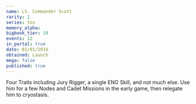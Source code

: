 ```yaml
---
name: Lt. Commander Scott
rarity: 2
series: tos
memory_alpha:
bigbook_tier: 10
events: 12
in_portal: true
date: 01/01/2016
obtained: Launch
mega: false
published: true
---
```


Four Traits including Jury Rigger, a single ENG Skill, and not much else. Use him for a few Nodes and Cadet Missions in the early game, then relegate him to cryostasis.
